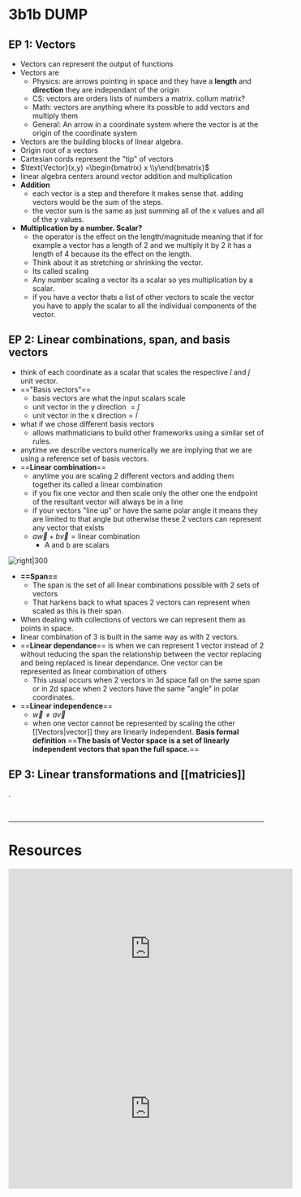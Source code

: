 &emsp;
&emsp;
# 3b1b DUMP

## EP 1: Vectors
- Vectors can represent the output of functions 
- Vectors are
	- Physics: are arrows pointing in space and they have a **length** and **direction** they are independant of the origin
	- CS: vectors are orders lists of numbers a matrix. collum matrix?
	- Math: vectors are anything where its possible to add vectors and multiply them
	- General: An arrow in a coordinate system where the vector is at the origin of the coordinate system
- Vectors are the building blocks of linear algebra.
- Origin root of a vectors
- Cartesian cords represent the "tip" of vectors
-   $\text{Vector}(x,y) =\begin{bmatrix} x \\y\end{bmatrix}$
- linear algebra centers around vector addition and multiplication 
- **Addition**
	- each vector is a step and therefore it makes sense that. adding vectors would be the sum of the steps.
	- the vector sum is the same as just summing all of the x values and all of the $y$ values.
- **Multiplication by a number. Scalar?**
	- the operator is the effect on the length/magnitude meaning that if for example a vector has a length of 2 and we multiply it by 2 it has a length of 4 because its the effect on the length. 
	- Think about it as stretching or shrinking the vector.
	- Its called scaling 
	- Any number scaling a vector its a scalar so yes multiplication by a scalar.
	- if you have a vector thats a list of other vectors to scale the vector you have to apply the scalar to all the individual components of the vector.

## EP 2: Linear combinations, span, and basis vectors
-  think of each coordinate as a scalar that scales the respective $\hat{i}$ and $\hat{j}$ unit vector.
- =="Basis vectors"==
	- basis vectors are what the input scalars scale
	- $\text{unit vector in the y direction }= \hat{j}$
	- $\text{unit vector in the x direction}= \hat{i}$
- what if we chose different basis vectors
	- allows mathmaticians to build other frameworks using a similar set of rules.
- anytime we describe vectors numerically we are implying that we are using a reference set of basis vectors.
- ==**Linear combination**==
	- anytime you are scaling 2 different vectors and adding them together its called a linear combination
	- if you fix one vector and then scale only the other one the endpoint of the resultant vector will always be in a line
	- if your vectors "line up" or have the same polar angle it means they are limited to that angle but otherwise these 2 vectors can represent any vector that exists
	- $a\vec{w}+b\vec{v}=\text{linear combination}$
		- A and b are scalars

![right|300](https://i.imgur.com/qC6bwil.png)

- **==Span==**
	- The span is the set of all linear combinations possible with 2 sets of vectors
	- That harkens back to what spaces 2 vectors can represent when scaled as this is their span.
- When dealing with collections of vectors we can represent them as points in space.
- linear combination of 3 is built in the same way as with 2 vectors.
- ==**Linear dependance**== is when we can represent 1 vector instead of 2 without reducing the span the relationship between the vector replacing and being replaced is linear dependance. One vector can be represented as linear combination of others
	- This usual occurs when 2 vectors in 3d space fall on the same span or in 2d space when 2 vectors have the same "angle" in polar coordinates.
- ==**Linear independence**== 
	- $\vec{w}\neq a\vec{v}$
	- when one vector cannot be represented by scaling the other [[Vectors|vector]] they are linearly independent.
**Basis formal definition**
==**The basis of Vector space is a set of linearly independent vectors that span the full space.**==

## EP 3: Linear transformations and [[matricies]]
.





&emsp;
&emsp;

---
# Resources 
<iframe width="560" height="315" src="https://www.youtube.com/embed/fNk_zzaMoSs?si=2T9HyD7MNYrdAtlI" title="YouTube video player" frameborder="0" allow="accelerometer; autoplay; clipboard-write; encrypted-media; gyroscope; picture-in-picture; web-share" referrerpolicy="strict-origin-when-cross-origin" allowfullscreen></iframe>
<iframe width="560" height="315" src="https://www.youtube.com/embed/k7RM-ot2NWY?si=tT_GbTdc7-8Bz9VW" title="YouTube video player" frameborder="0" allow="accelerometer; autoplay; clipboard-write; encrypted-media; gyroscope; picture-in-picture; web-share" referrerpolicy="strict-origin-when-cross-origin" allowfullscreen></iframe>

